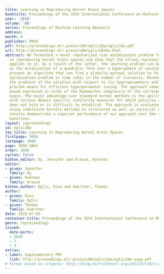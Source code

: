```yaml
---
title: Learning in Reproducing Kernel Krein Spaces
booktitle: Proceedings of the 35th International Conference on Machine Learning
year: '2018'
volume: '80'
series: Proceedings of Machine Learning Research
address: 
month: 0
publisher: PMLR
pdf: http://proceedings.mlr.press/v80/oglic18a/oglic18a.pdf
url: http://proceedings.mlr.press/v80/oglic2018a.html
abstract: We formulate a novel regularized risk minimization problem for learning
  in reproducing kernel Kreı̆n spaces and show that the strong representer theorem
  applies to it. As a result of the latter, the learning problem can be expressed
  as the minimization of a quadratic form over a hypersphere of constant radius. We
  present an algorithm that can find a globally optimal solution to this non-convex
  optimization problem in time cubic in the number of instances. Moreover, we derive
  the gradient of the solution with respect to its hyperparameters and, in this way,
  provide means for efficient hyperparameter tuning. The approach comes with a generalization
  bound expressed in terms of the Rademacher complexity of the corresponding hypothesis
  space. The major advantage over standard kernel methods is the ability to learn
  with various domain specific similarity measures for which positive definiteness
  does not hold or is difficult to establish. The approach is evaluated empirically
  using indefinite kernels defined on structured as well as vectorial data. The empirical
  results demonstrate a superior performance of our approach over the state-of-the-art
  baselines.
layout: inproceedings
id: oglic18a
tex_title: Learning in Reproducing Kernel Krein Spaces
firstpage: 3856
lastpage: 3864
page: 3856-3864
order: 3856
cycles: false
bibtex_editor: Dy, Jennifer and Krause, Andreas
editor:
- given: Jennifer
  family: Dy
- given: Andreas
  family: Krause
bibtex_author: Oglic, Dino and Gaertner, Thomas
author:
- given: Dino
  family: Oglic
- given: Thomas
  family: Gaertner
date: 2018-07-03
container-title: Proceedings of the 35th International Conference on Machine Learning
genre: inproceedings
issued:
  date-parts:
  - 2018
  - 7
  - 3
extras:
- label: Supplementary PDF
  link: http://proceedings.mlr.press/v80/oglic18a/oglic18a-supp.pdf
# Format based on citeproc: http://blog.martinfenner.org/2013/07/30/citeproc-yaml-for-bibliographies/
---
```

